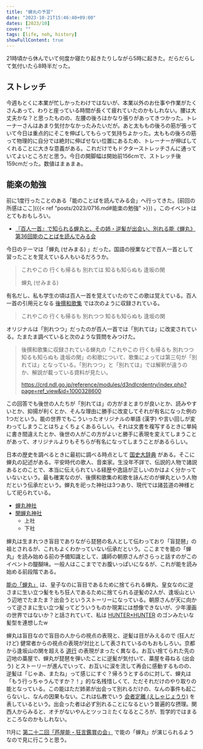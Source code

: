 ```yaml
---
title: "蝉丸の予習"
date: "2023-10-21T15:46:40+09:00"
dates: [2023/10]
cover: ""
tags: [life, noh, history]
showFullContent: true
---
```


21時頃から休んでいて何度か寝たり起きたりしながら5時に起きた。だらだらして気付いたら8時半だった。

## ストレッチ

今週もとくに本業が忙しかったわけではないが、本業以外のお仕事や作業がたくさんあって、わりと座っている時間が長くて疲れていたのかもしれない。腰は大丈夫かな？と思ったものの、左腰の後ろはかなり張りがあってきつかった。トレーナーさんはあまり気付かなかったみたいだが。あと太ももの後ろの筋が張っていて今日は重点的にそこを伸ばしてもらって気持ちよかった。太ももの後ろの筋って物理的に自分では絶対に伸ばせない位置にあるため、トレーナーが伸ばしてくれることに大きな意義がある。これだけでもドクターストレッチさんに通っていてよいところだと思う。今日の開脚幅は開始前156cmで、ストレッチ後159cmだった。数値はまぁまぁ。

## 能楽の勉強

前に1度行ったことのある「能のことばを読んでみる会」へ行ってきた。[前回の所感はここ]({{< ref "posts/2023/0716.md#能楽の勉強" >}}) 。このイベントはとてもおもしろい。

* [『百人一首』で知られる蝉丸と、その姉・逆髪が出会い、別れる能《蝉丸》 第36回能のことばを読んでみる会](https://nohgaku-kyodo.com/repertoire/yondemiru-semimaru20231021)

今日のテーマは「蝉丸 (せみまる) 」だった。国語の授業などで百人一首として習ったことを覚えている人もいるだろうか。

> これやこの 行くも帰るも 別れては 知るも知らぬも 逢坂の関
> 
> 蝉丸 (せみまる)

有名だし、私も学生の頃は百人一首を覚えていたのでこの歌は覚えている。百人一首の引用元となる [後撰和歌集](https://ja.wikipedia.org/wiki/%E5%BE%8C%E6%92%B0%E5%92%8C%E6%AD%8C%E9%9B%86) では次のように収録されている。

> これやこの 行くも帰るも 別れつつ 知るも知らぬも 逢坂の関

オリジナルは「別れつつ」だったのが百人一首では「別れては」に改変されている。たまたま調べていると次のような質問をみつけた。

> 後撰和歌集に収録されている蝉丸の「これやこの 行くも帰るも 別れつつ 知るも知らぬも 逢坂の関」の和歌について、歌集によっては第三句が「別れては」となっている。「別れつつ」と「別れては」では解釈が違うのか、解説が載っている資料が見たい。
> 
> https://crd.ndl.go.jp/reference/modules/d3ndlcrdentry/index.php?page=ref_view&id=1000328600

この回答でも後世の人たちが「別れては」の方がまとまりが良いとか、読みやすいとか、抑揚が利くとか、そんな理由に勝手に改変してそれが有名になった例の1つだという。能の世界でもこういったオリジナルの単語 (漢字) や言い回しが変わってしまうことはちょくちょくあるらしい。それは文書を複写するときに単純に書き間違えたとか、後世の人がこの方がよいと勝手に表現を変えてしまうことがあって、オリジナルよりもそちらが有名になってしまうことがあるらしい。

日本の歴史を調べるときに最初に調べる時点として [国史大辞典](https://japanknowledge.com/contents/kokushi/) がある。そこに蝉丸の記述がある。平安時代の歌人、音楽家。生没年不詳で、伝説的人物で諸説あるとのことで、本当に伝えられている経歴や逸話が正しいのかはよく分かっていないという。最も確実なのが、後撰和歌集の和歌を詠んだのが蝉丸という人物だという伝承だという。蝉丸を祀った神社は3つあり、現代では諸芸道の神様として祀られている。

* [蝉丸神社](https://ja.wikipedia.org/wiki/%E8%9D%89%E4%B8%B8%E7%A5%9E%E7%A4%BE)
* [関蝉丸神社](https://ja.wikipedia.org/wiki/%E9%96%A2%E8%9D%89%E4%B8%B8%E7%A5%9E%E7%A4%BE)
  * 上社
  * 下社

蝉丸は生まれつき盲目でありながら琵琶の名人として伝わっており「盲琵琶」の祖とされるが、これもよくわかっていない伝承だという。ここまでを能の「蝉丸」を読み始める前の予備知識として、講師の朝原さんがさらっと話すのがこのイベントの醍醐味。一般人はここまででお腹いっぱいになるが、これが能を読み始める前段階である。

[能の「蝉丸」](https://www.the-noh.com/jp/plays/data/program_057.html) は、皇子なのに盲目であるために捨てられる蝉丸、皇女なのに逆さまに生い立つ髪をもち狂人であるために捨てられる逆髪の2人が、逢坂山という辺地でたまたま？出会うというストーリーになっている。朝原さんが天に向かって逆さまに生い立つ髪ってどういうものか現実には想像できないが、少年漫画の世界ではないか？と話されていて、私は [HUNTER×HUNTER](https://www.shonenjump.com/j/rensai/hunter.html) のゴンみたいな髪型を連想したw 

蝉丸は盲目なので盲目の人からの視点の表現と、逆髪は目がみえるので (狂人だけど) 健常者からの視点の表現が対比として表されているのもおもしろい。京都から逢坂山の関を超える [道行](https://db2.the-noh.com/jdic/2008/07/post_27.html) の表現がまったく異なる。お互い捨てられた先の辺地の藁屋で、蝉丸が琵琶を弾いたことに逆髪が気付いて、藁屋を尋ねる (出会う) とストーリーが進んでいって、お互いに涙を流して再会に感動するものの、逆髪は「じゃあ、またね」って感じにすぐ？帰ろうとするのに対して、蝉丸は「もう行っちゃうんですか？！」的な名残惜しくて、ただそれだけのやり取りの能となっている。この能はただ姉弟が出会って別れるだけの、なんの事件も起こらないし、なんの因果もない。これは仏教でいう [会者定離 (えしゃじょうり)](https://ja.wikipedia.org/wiki/%E4%BC%9A%E8%80%85%E5%AE%9A%E9%9B%A2) を表しているという。出会った者は必ず別れることになるという普遍的な摂理。関西人からみると、オチがないやんとツッコミたくなるところが、哲学的ではまるところなのかもしれない。

11月に [第二十二回「芦屋能・狂言鑑賞の会」](http://www.ashiya-nohbutai.com/img/kouen/2023/20231117-2.pdf) で能の「蝉丸」が演じられるようなので見に行こうと思う。
